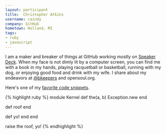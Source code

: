 ```yaml
---
layout: participant
title:  Christopher Atkins
username: caindy
company: GitHub
hometown: Holland, MI
tags:
- ruby
- javascript
---
```


<!-- Tell us a little about yourself. -->

I am a maker and breaker of things at GitHub working mostly on [Speaker Deck](http://speakerdeck.com). When my face is not dimly lit by a computer screen, you can find me with a book in my hands, playing racquetball or basketball, running with my dog, or enjoying good food and drink with my wife. I share about my endeavors at [@bkeepers](http://twitter.com/bkeepers) and opensoul.org.

<!-- Tell us something interesting. -->

Here's one of my [favorite code snippets](https://gist.github.com/dpetersen/322146).

{% highlight ruby %}
module Kernel
  def the(a, b)
    Exception.new
  end

  def roof
  end

  def yo!
  end
end

raise the roof, yo!
{% endhighlight %}
